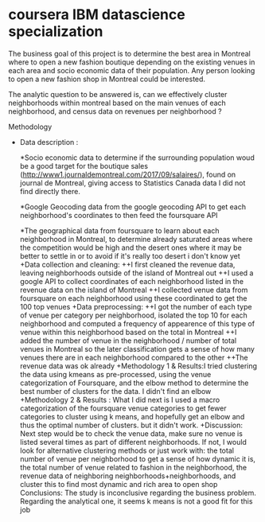 # coursera IBM datascience specialization


The business goal of this project is to determine the best area in Montreal where to open a new fashion boutique depending on the existing venues in each area and socio economic data of their population. Any person looking to open a new fashion shop in Montreal could be interested.

The analytic question to be answered is, can we effectively cluster neighborhoods within montreal based on the main venues of each neighborhood, and census data on revenues per neighborhood ?

Methodology
  * Data description :
  
    *Socio economic data to determine if the surrounding population woud be a good target for the boutique sales (http://www1.journaldemontreal.com/2017/09/salaires/), found on journal de Montreal, giving access to Statistics Canada data I did not find directly there.
    
    *Google Geocoding data from the google geocoding API to get each neighborhood's coordinates to then feed the foursquare API
    
    *The geographical data from foursquare to learn about each neighborhood in Montreal, to determine already saturated areas where the competition would be high and the desert ones where it may be better to settle in or to avoid if it's really too desert i don't know yet
+Data collection and cleaning:
++I first cleaned the revenue data, leaving neighborhoods outside of the island of Montreal out
++I used a google API to collect coordinates of each neighborhood listed in the revenue data on the island of Montreal
++I collected venue data from foursquare on each neighborhood using these coordinated to get the 100 top venues
+Data preprocessing:
++I got the number of each type of venue per category per neighborhood, isolated the top 10 for each neighborhood and computed a frequency of appearence of this type of venue within this neighborhood based on the total in Montreal
++I added the number of venue in the neighborhood / number of total venues in Montreal so the later classification gets a sense of how many venues there are in each neighborhood compared to the other
++The revenue data was ok already
+Methodology 1 & Results:I tried clustering the data using kmeans as pre-processed, using the venue categorization of Foursquare, and the elbow method to determine the best number of clusters for the data. I didn't find an elbow
+Methodology 2 & Results : What I did next is I used a macro categorization of the foursquare venue categories to get fewer categories to cluster using k means, and hopefully get an elbow and thus the optimal number of clusters. but it didn't work.
+Discussion: Next step would be to check the venue data, make sure no venue is listed several times as part of different neighborhoods. If not, I would look for alternative clustering methods or just work with: the total number of venue per neighborhood to get a sense of how dynamic it is, the total number of venue related to fashion in the neighborhood, the revenue data of neighboring neighborhoods+neighborhoods, and cluster this to find most dynamic and rich area to open shop
Conclusions: The study is inconclusive regarding the business problem. Regarding the analytical one, it seems k means is not a good fit for this job
